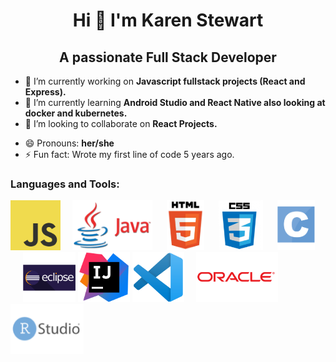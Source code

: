 <h1 align="center"> Hi 👋 I'm Karen Stewart </h1>
<h2 align="center"> A passionate Full Stack Developer</h2>

- 🔭 I’m currently working on **Javascript fullstack projects (React and Express).**
- 🌱 I’m currently learning **Android Studio and React Native also looking at docker and kubernetes.**
- 👯 I’m looking to collaborate on **React Projects.** 
<!--  - 🤔 I’m looking for help with ...-->
<!--  - 💬 Ask me about ...-->
<!--  - 📫 How to reach me: ... -->
- 😄 Pronouns: **her/she**
- ⚡ Fun fact: Wrote my first line of code 5 years ago.


### Languages and Tools:

<a><img src="https://github.com/karenbstewart/karenbstewart/blob/main/images/JavaScript_Icon.png" width=auto height="80"></a>&nbsp;&nbsp;&nbsp;&nbsp;          <img src="https://github.com/karenbstewart/karenbstewart/blob/main/images/Java_Icon.png" width=auto height="80">  &nbsp;&nbsp;&nbsp;&nbsp;               <a href="https://developer.mozilla.org/en-US/docs/Glossary/HTML5"><img src="https://github.com/karenbstewart/karenbstewart/blob/main/images/Html_Icon.png" width=auto height="80"></a> &nbsp;&nbsp;&nbsp;&nbsp;               <img src="https://github.com/karenbstewart/karenbstewart/blob/main/images/CSS3_Icon.png" width=auto height="80"> &nbsp;&nbsp;&nbsp;&nbsp;               <img src="https://github.com/karenbstewart/karenbstewart/blob/main/images/C_icon.png" width=auto height="80"> &nbsp;&nbsp;&nbsp;&nbsp;                   <img src="https://github.com/karenbstewart/karenbstewart/blob/main/images/Eclipse_icon.png" width=auto height="80">               <img  src="https://github.com/karenbstewart/karenbstewart/blob/main/images/IntelliJ_Icon.png" width=auto height="80">        <a><img src="https://github.com/karenbstewart/karenbstewart/blob/main/images/VS_Code_Icon.png" width=auto height="80"></a>&nbsp;&nbsp;&nbsp;&nbsp;       <img src="https://github.com/karenbstewart/karenbstewart/blob/main/images/Oracle_Icon.png" width=auto height="80">       <a><img src="https://github.com/karenbstewart/karenbstewart/blob/main/images/R_Studio_Icon.png" width=auto height="80"></a>&nbsp;&nbsp;&nbsp;&nbsp;







